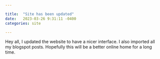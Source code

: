 ```yaml
---

title:  "Site has been updated"
date:   2023-03-26 9:31:11 -0400
categories: site

---
```


Hey all, I updated the website to have a nicer interface.
I also imported all my blogspot posts.
Hopefully this will be a better online home for a long time.

